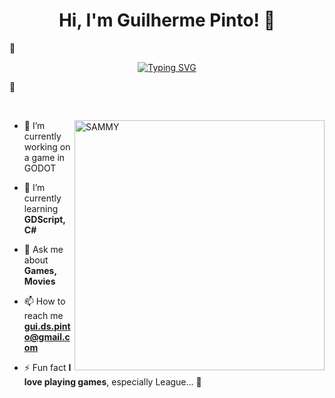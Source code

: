 <h1 align="center">Hi, I'm Guilherme Pinto! 🫡</h1>
<div>
    <p>👾</p>
    <p align="center">
        <a href="https://git.io/typing-svg">
            <img src="https://readme-typing-svg.demolab.com?font=Silkscreen&size=26&duration=3500&pause=500&color=028451&center=true&vCenter=true&width=600&height=100&lines=+Informatics+Engineering+Student;An+aspiring+game+developer;A+frontend+enthusiast" alt="Typing SVG" />
        </a>
    </p>
    <p>👾</p>
</div>
<p>&nbsp;</p>

<img align="right" alt="SAMMY" width="400" src="https://media.giphy.com/media/xkYkgcptz3OmI/giphy.gif?cid=790b7611onhgzz8tmktepieb0jv8koz2q7iq2hq066hll6sj&ep=v1_gifs_search&rid=giphy.gif&ct=g">

- 🔭 I’m currently working on a game in GODOT

- 🌱 I’m currently learning **GDScript, C#**

- 💬 Ask me about **Games, Movies**

- 📫 How to reach me **gui.ds.pinto@gmail.com**

- ⚡ Fun fact **I love playing games**, especially League... 🫥
 